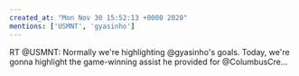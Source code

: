 ```yaml
---
created_at: "Mon Nov 30 15:52:13 +0000 2020"
mentions: ['USMNT', 'gyasinho']
---
```


RT @USMNT: Normally we're highlighting @gyasinho's goals. Today, we're gonna highlight the game-winning assist he provided for @ColumbusCre…